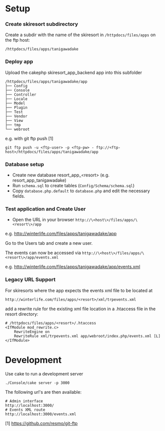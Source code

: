# Setup

### Create skiresort subdirectory

Create a subdir with the name of the skiresort in `/httpdocs/files/apps`
on the ftp host:

    /httpdocs/files/apps/tanigawadake

### Deploy app

Upload the cakephp skiresort_app_backend app into this subfolder

    /httpdocs/files/apps/tanigawadake/app
    ├── Config
    ├── Console
    ├── Controller
    ├── Locale
    ├── Model
    ├── Plugin
    ├── Test
    ├── Vendor
    ├── View
    ├── tmp
    └── webroot

e.g. with git ftp push [1]

    git ftp push -u <ftp-user> -p <ftp-pw> - ftp://<ftp-host>/httpdocs/files/apps/tanigawadake/app

### Database setup

* Create new database resort_app_\<resort\> (e.g.  resort_app_tanigawadake)
* Run `schema.sql` to create tables (`Config/Schema/schema.sql`)
* Copy `database.php.default` to `database.php` and edit the necessary fields.

### Test application and Create User

* Open the URL in your browser `http://\<host\>/files/apps/\<resort\>/app`

e.g. http://winterlife.com/files/apps/tanigawadake/app

Go to the Users tab and create a new user.

The events can now be accessed via `http://\<host\>/files/apps/\<resort\>/app/events.xml`

e.g. http://winterlife.com/files/apps/tanigawadake/app/events.xml

### Legacy URL Support

For skiresorts where the app expects the events xml file to be located
at

    http://winterlife.com/files/apps/<resort>/xml/trpevents.xml

add a rewrite rule for the existing xml file location in a .htaccess
file in the resort directory:

    # /httpdocs/files/apps/<resort>/.htaccess
    <IfModule mod_rewrite.c>
        RewriteEngine on
        RewriteRule xml/trpevents.xml app/webroot/index.php/events.xml [L]
    </IfModule>

# Development

Use cake to run a development server

    ./Console/cake server -p 3000

The following url's are then available:

    # Admin interface
    http://localhost:3000/
    # Events XML route
    http://localhost:3000/events.xml

[1] https://github.com/resmo/git-ftp
